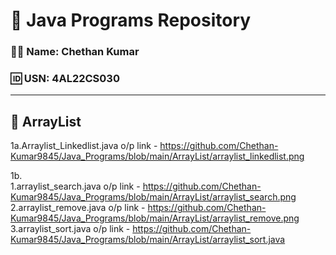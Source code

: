 # 📘 Java Programs Repository

### 👨‍💻 Name: Chethan Kumar  
### 🆔 USN: 4AL22CS030

---

## 📂 ArrayList
1a.Arraylist_Linkedlist.java o/p link - https://github.com/Chethan-Kumar9845/Java_Programs/blob/main/ArrayList/arraylist_linkedlist.png  

1b.  
1.arraylist_search.java o/p link - https://github.com/Chethan-Kumar9845/Java_Programs/blob/main/ArrayList/arraylist_search.png  
2.arraylist_remove.java o/p link - https://github.com/Chethan-Kumar9845/Java_Programs/blob/main/ArrayList/arraylist_remove.png  
3.arraylist_sort.java o/p link - https://github.com/Chethan-Kumar9845/Java_Programs/blob/main/ArrayList/arraylist_sort.java


